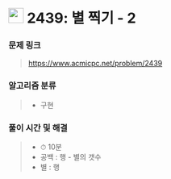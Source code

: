 # <img src="https://static.solved.ac/tier_small/3.svg" width=30> 2439: 별 찍기 - 2

### 문제 링크
> https://www.acmicpc.net/problem/2439

### 알고리즘 분류
>- 구현

### 풀이 시간 및 해결
>- ⏱ 10분
>- 공백 : 행 - 별의 갯수
>- 별 : 행